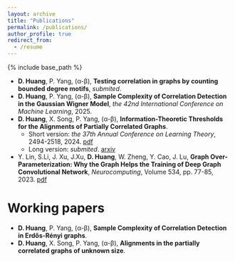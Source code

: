 ```yaml
---
layout: archive
title: "Publications"
permalink: /publications/
author_profile: true
redirect_from:
  - /resume
---
```


{% include base_path %}

* **D. Huang**, P. Yang, (α-β), **Testing correlation in graphs by counting bounded degree motifs**, *submited*.
* **D. Huang**, P. Yang, (α-β), **Sample Complexity of Correlation Detection in the Gaussian Wigner Model**, *the 42nd International Conference on Machine Learning*, 2025.
* **D. Huang**, X. Song, P. Yang, (α-β), **Information-Theoretic Thresholds for the Alignments of Partially Correlated Graphs**.
  * Short version: *the 37th Annual Conference on Learning Theory*, 2494-2518, 2024. [pdf](https://proceedings.mlr.press/v247/huang24b.html)
  * Long version: *submited*. [arxiv](https://arxiv.org/abs/2406.05428)
* Y. Lin, S.Li, J. Xu, J.Xu, **D. Huang**, W. Zheng, Y. Cao, J. Lu, **Graph Over-Parameterization: Why the Graph Helps the Training of Deep Graph Convolutional Network**, *Neurocomputing*, Volume 534, pp. 77-85, 2023. [pdf](https://www.sciencedirect.com/science/article/pii/S0925231223002047)

Working papers
======
* **D. Huang**, P. Yang, (α-β), **Sample Complexity of Correlation Detection in Erdős-Rényi graphs**.
* **D. Huang**, X. Song, P. Yang, (α-β), **Alignments in the partially correlated graphs of unknown size**.
